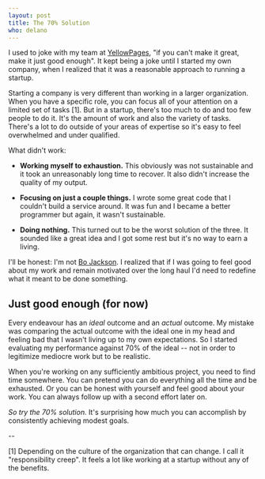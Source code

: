 ```yaml
---
layout: post
title: The 70% Solution
who: delano
---
```


I used to joke with my team at [YellowPages](http://www.yellowpages.ca/), "if you can't make it great, make it just good enough". It kept being a joke until I started my own company, when I realized that it was a reasonable approach to running a startup. 

Starting a company is very different than working in a larger organization. When you have a specific role, you can focus all of your attention on a limited set of tasks \[1\]. But in a startup, there's too much to do and too few people to do it. It's the amount of work and also the variety of tasks. There's a lot to do outside of your areas of expertise so it's easy to feel overwhelmed and under qualified. 

What didn't work:

* **Working myself to exhaustion.** This obviously was not sustainable and it took an unreasonably long time to recover. It also didn't increase the quality of my output. 

* **Focusing on just a couple things.** I wrote some great code that I couldn't build a service around. It was fun and I became a better programmer but again, it wasn't sustainable.

* **Doing nothing.** This turned out to be the worst solution of the three. It sounded like a great idea and I got some rest but it's no way to earn a living. 

I'll be honest: I'm not [Bo Jackson](http://en.wikipedia.org/wiki/Bo_Jackson). I realized that if I was going to feel good about my work and remain motivated over the long haul I'd need to redefine what it meant to be done something. 

## Just good enough (for now) ##

Every endeavour has an *ideal* outcome and an *actual* outcome. My mistake was comparing the actual outcome with the ideal one in my head and feeling bad that I wasn't living up to my own expectations. So I started evaluating my performance against 70% of the ideal -- not in order to legitimize mediocre work but to be realistic. 

When you're working on any sufficiently ambitious project, you need to find time somewhere. You can pretend you can do everything all the time and be exhausted. Or you can be honest with yourself and feel good about your work. You can always follow up with a second effort later on. 

*So try the 70% solution.* It's surprising how much you can accomplish by consistently achieving modest goals. 

-- 

\[1\] Depending on the culture of the organization that can change. I call it "responsibility creep". It feels a lot like working at a startup without any of the benefits. 


